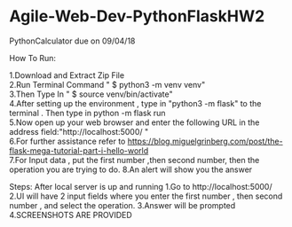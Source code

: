 # Agile-Web-Dev-PythonFlaskHW2
PythonCalculator due on 09/04/18


How To Run:

1.Download and Extract Zip File </br>
2.Run Terminal Command " $ python3 -m venv venv"</br>
3.Then Type In " $ source venv/bin/activate"</br>
4.After setting up the environment , type in "python3 -m flask" to the terminal . Then type in python -m flask run</br>
5.Now open up your web browser and enter the following URL in the address field:"http://localhost:5000/ "</br>
6.For further assistance refer to https://blog.miguelgrinberg.com/post/the-flask-mega-tutorial-part-i-hello-world</br>
7.For Input data , put the first number ,then second number, then the operation you are trying to do.
8.An alert will show you the answer




Steps:
After local server is up and running
1.Go to http://localhost:5000/
2.UI will have 2 input fields where you enter the first number , then second number , and select the operation.
3.Answer will be prompted
4.SCREENSHOTS ARE PROVIDED
